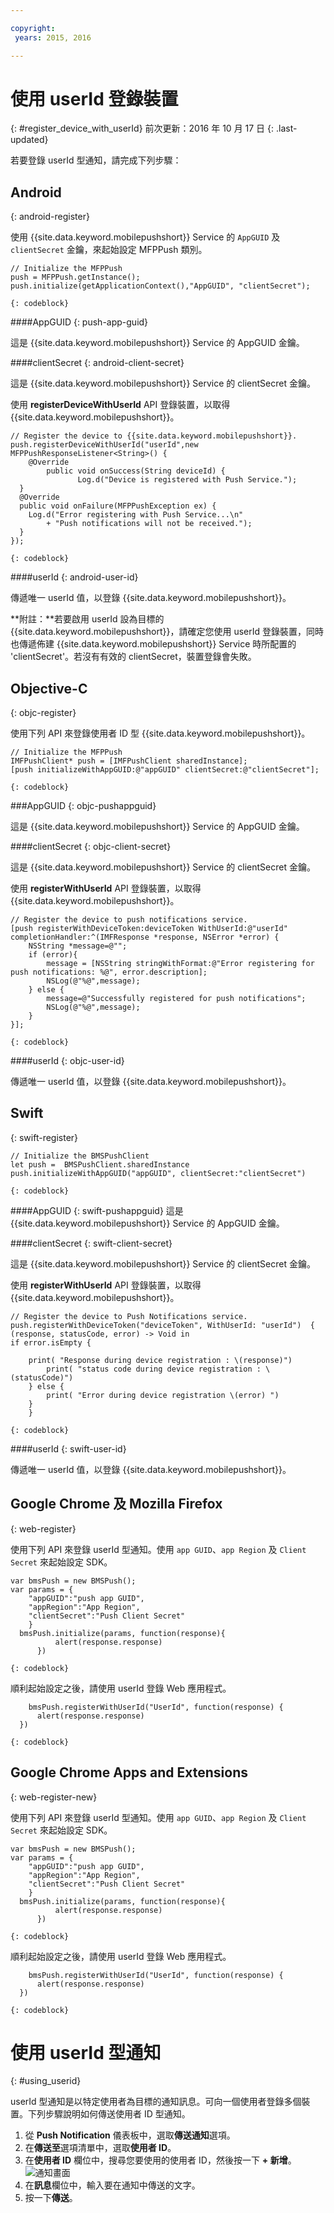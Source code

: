 ```yaml
---

copyright:
 years: 2015, 2016

---
```



# 使用 userId 登錄裝置
{: #register_device_with_userId}
前次更新：2016 年 10 月 17 日
{: .last-updated}

若要登錄 userId 型通知，請完成下列步驟：

## Android
{: android-register}

使用 {{site.data.keyword.mobilepushshort}} Service 的 `AppGUID` 及 `clientSecret` 金鑰，來起始設定 MFPPush 類別。
```
// Initialize the MFPPush
push = MFPPush.getInstance();
push.initialize(getApplicationContext(),"AppGUID", "clientSecret");
```
	{: codeblock}

####AppGUID
{: push-app-guid}

這是 {{site.data.keyword.mobilepushshort}} Service 的 AppGUID 金鑰。

####clientSecret
{: android-client-secret}

這是 {{site.data.keyword.mobilepushshort}} Service 的 clientSecret 金鑰。

使用 **registerDeviceWithUserId** API 登錄裝置，以取得 {{site.data.keyword.mobilepushshort}}。
```
// Register the device to {{site.data.keyword.mobilepushshort}}.
push.registerDeviceWithUserId("userId",new MFPPushResponseListener<String>() {
    @Override
	    public void onSuccess(String deviceId) {
	           Log.d("Device is registered with Push Service.");
  }
  @Override
  public void onFailure(MFPPushException ex) {
    Log.d("Error registering with Push Service...\n"
        + "Push notifications will not be received.");
  }
});
```
	{: codeblock}

####userId
{: android-user-id}

傳遞唯一 userId 值，以登錄 {{site.data.keyword.mobilepushshort}}。

**附註：**若要啟用 userId 設為目標的 {{site.data.keyword.mobilepushshort}}，請確定您使用 userId 登錄裝置，同時也傳遞佈建 {{site.data.keyword.mobilepushshort}} Service 時所配置的 'clientSecret'。若沒有有效的 clientSecret，裝置登錄會失敗。


## Objective-C
{: objc-register}

使用下列 API 來登錄使用者 ID 型 {{site.data.keyword.mobilepushshort}}。
```
// Initialize the MFPPush
IMFPushClient* push = [IMFPushClient sharedInstance];
[push initializeWithAppGUID:@"appGUID" clientSecret:@"clientSecret"]; 
```
	{: codeblock}

###AppGUID
{: objc-pushappguid}

這是 {{site.data.keyword.mobilepushshort}} Service 的 AppGUID 金鑰。

####clientSecret
{: objc-client-secret}

這是 {{site.data.keyword.mobilepushshort}} Service 的 clientSecret 金鑰。

使用 **registerWithUserId** API 登錄裝置，以取得 {{site.data.keyword.mobilepushshort}}。
```
// Register the device to push notifications service.
[push registerWithDeviceToken:deviceToken WithUserId:@"userId" completionHandler:^(IMFResponse *response, NSError *error) {
    NSString *message=@"";
	if (error){
        message = [NSString stringWithFormat:@"Error registering for push notifications: %@", error.description];
        NSLog(@"%@",message);
    } else {
        message=@"Successfully registered for push notifications";
        NSLog(@"%@",message);
    }
}];
```
	{: codeblock}

####userId
{: objc-user-id}

傳遞唯一 userId 值，以登錄 {{site.data.keyword.mobilepushshort}}。

## Swift
{: swift-register}

```
// Initialize the BMSPushClient
let push =  BMSPushClient.sharedInstance
push.initializeWithAppGUID("appGUID", clientSecret:"clientSecret")
```
	{: codeblock}

####AppGUID
{: swift-pushappguid}
這是 {{site.data.keyword.mobilepushshort}} Service 的 AppGUID 金鑰。

####clientSecret
{: swift-client-secret}

這是 {{site.data.keyword.mobilepushshort}} Service 的 clientSecret 金鑰。

使用 **registerWithUserId** API 登錄裝置，以取得 {{site.data.keyword.mobilepushshort}}。

```
// Register the device to Push Notifications service.
push.registerWithDeviceToken("deviceToken", WithUserId: "userId")  { (response, statusCode, error) -> Void in
if error.isEmpty {

    print( "Response during device registration : \(response)")
        print( "status code during device registration : \(statusCode)")
    } else {
        print( "Error during device registration \(error) ")
    }
    }
```
	{: codeblock}

####userId
{: swift-user-id}

傳遞唯一 userId 值，以登錄 {{site.data.keyword.mobilepushshort}}。

## Google Chrome 及 Mozilla Firefox
{: web-register}

使用下列 API 來登錄 userId 型通知。使用 `app GUID`、`app Region` 及 `Client Secret` 來起始設定 SDK。

```
var bmsPush = new BMSPush();
var params = {
    "appGUID":"push app GUID",
    "appRegion":"App Region",
    "clientSecret":"Push Client Secret" 
    }
  bmsPush.initialize(params, function(response){
          alert(response.response)
      })
```
	{: codeblock}
  
順利起始設定之後，請使用 userId 登錄 Web 應用程式。

```
    bmsPush.registerWithUserId("UserId", function(response) {
      alert(response.response)
  })
```
	{: codeblock}

## Google Chrome Apps and Extensions
{: web-register-new}

使用下列 API 來登錄 userId 型通知。使用 `app GUID`、`app Region` 及 `Client Secret` 來起始設定 SDK。

```
var bmsPush = new BMSPush();
var params = {
    "appGUID":"push app GUID",
    "appRegion":"App Region",
    "clientSecret":"Push Client Secret" 
    }
  bmsPush.initialize(params, function(response){
          alert(response.response)
      })
```
	{: codeblock}
  
順利起始設定之後，請使用 userId 登錄 Web 應用程式。

```
    bmsPush.registerWithUserId("UserId", function(response) {
      alert(response.response)
  })
```
	{: codeblock}

# 使用 userId 型通知
{: #using_userid}


userId 型通知是以特定使用者為目標的通知訊息。可向一個使用者登錄多個裝置。下列步驟說明如何傳送使用者 ID 型通知。

1. 從 **Push Notification** 儀表板中，選取**傳送通知**選項。
1. 在**傳送至**選項清單中，選取**使用者 ID**。
1. 在**使用者 ID** 欄位中，搜尋您要使用的使用者 ID，然後按一下 **+ 新增**。![通知畫面](images/user_notification.jpg)
1. 在**訊息**欄位中，輸入要在通知中傳送的文字。
1. 按一下**傳送**。
